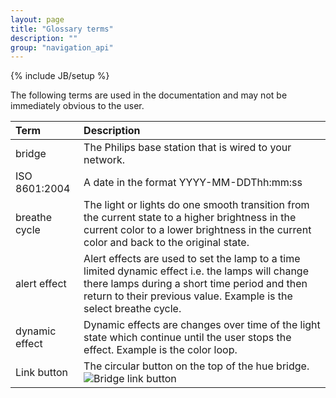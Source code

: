```yaml
---
layout: page
title: "Glossary terms"
description: ""
group: "navigation_api"
---
```

{% include JB/setup %}

The following terms are used in the documentation and may not be immediately obvious to the user.

|Term						|**Description**					|
|:--------------|:------------------------|
|bridge					|The Philips base station that is wired to your network. |
|ISO 8601:2004	|A date in the format YYYY-MM-DDThh:mm:ss |
|breathe cycle	|The light or lights do one smooth transition from the current state to a higher brightness in the current color to a lower brightness in the current color and back to the original state. |
|alert effect		|Alert effects are used to set the lamp to a time limited dynamic effect i.e. the lamps will change there lamps during a short time period and then return to their previous value. Example is the select breathe cycle. |
|dynamic effect	|Dynamic effects are changes over time of the light state which continue until the user stops the effect. Example is the color loop. |
|Link button		|The circular button on the top of the hue bridge.<br /> ![Bridge link button](https://www.meethue.com/public/images/smartbridge.jpg) |

